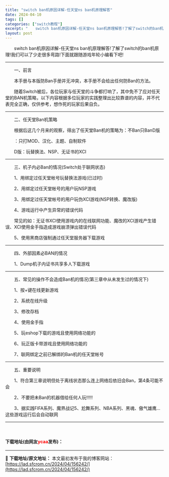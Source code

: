 ```yaml
---
title: "switch ban机原因详解-任天堂ns ban机原理解答"
date: 2024-04-10
tags: []
categories: ["switch教程"]
excerpt: "　　switch ban机原因详解-任天堂ns ban机原理解答!了解了switch的ban机原理!我们可以了少走很多弯路!下面就跟随游戏年轮小编看下吧! 　　一、前言 　　本手册与本版防Ban手册并无冲突，本手册不会给出任何防Ban的方法。 　　随着Switch被后，各位玩家与任天堂的斗争都打响了&hellip;"
layout: post
---
```


 <p>　　switch ban机原因详解-任天堂ns ban机原理解答!了解了switch的ban机原理!我们可以了少走很多弯路!下面就跟随游戏年轮小编看下吧!</p> <hr /> <p>　　一、前言</p> <p>　　本手册与本版防Ban手册并无冲突，本手册不会给出任何防Ban的方法。</p> <p>　　随着Switch被后，各位玩家与任天堂的斗争都打响了，其中免不了应对任天堂的BAN机策略，以下内容根据多位玩家的实践整理出比较靠谱的内容，并不代表完全正确，仅供参考，想作死的玩家后果自负。</p> <hr /> <p>　　二、任天堂Ban机策略</p> <p>　　根据后这几个月来的观察，得出了任天堂Ban机的策略为：不Ban只BanD版</p> <p>　　：只打MOD、汉化、主题、自制软件</p> <p>　　D版：玩替换法、NSP、无证书的XCI</p> <hr /> <p>　　三、机子内必Ban的情况(Switch处于联网状态)</p> <p>　　1、用绑定过任天堂帐号玩替换法游戏(已过时)</p> <p>　　2、用绑定过任天堂帐号的用户玩NSP游戏</p> <p>　　3、用绑定过任天堂帐号的用户玩伪XCI游戏(NSP转换、魔改版)</p> <p>　　4、游戏运行中产生异常的错误代码</p> <p>　　常见的如：无证书XCI使用游戏内的在线联网功能、魔改的XCI游戏产生错误、XCI使用金手指造成游戏崩溃弹出错误代码</p> <p>　　5、使用黑商店强制通过任天堂服务器下载游戏</p> <hr /> <p>　　四、外部因素必BAN的情况</p> <p>　　1、Dump机子内证书共享多人下载游戏</p> <hr /> <p>　　五、常见的操作不会造成Ban机的情况(第三章中从未发生过的情况下)</p> <p>　　1、按+键在线更新游戏</p> <p>　　2、系统在线升级</p> <p>　　3、修改存档</p> <p>　　4、使用金手指</p> <p>　　5、玩eshop下载的游戏且使用网络功能的</p> <p>　　6、玩正版卡带游戏且使用网络功能的</p> <p>　　7、联网绑定之前已解绑的Ban机的任天堂帐号</p> <hr /> <p>　　五、重要说明</p> <p>　　1、符合第三章说明但处于离线状态那么连上网络后依旧会Ban，第4条可能不会</p> <p>　　2、不要把未Ban的机器借给任何人玩!!!!!</p> <p>　　3、据实践FIFA系列、魔界战记5、尬舞系列、NBA系列、黑魂、傲气雄鹰&hellip;这些游戏运行后会自动联网</p> <hr /> <p>&nbsp;</p> <p><h4>下载地址(由网友<font color="red">ycaa</font>发布)：</h4></p> 

---
📖 **下载地址/原文地址：** 本文最初发布于我的博客网站：[https://lad.sfcrom.cn/2024/04/156242/](https://lad.sfcrom.cn/2024/04/156242/)
